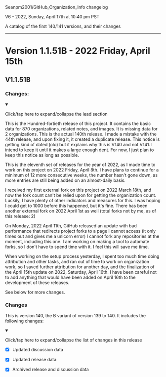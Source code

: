 
Seanpm2001/GitHub_Organization_Info changelog

V6 - 2022, Sunday, April 17th at 10:40 pm PST

A catalog of the first 140/141 versions, and their changes

***

# Version 1.1.51B - 2022 Friday, April 15th

## V1.1.51B

### Changes:

<details open><summary><p lang="en">Click/tap here to expand/collapse the lead section</p></summary>

This is the Hundred-fortieth release of this project. It contains the basic data for 870 organizations, related notes, and images. It is missing data for 2 organizations. This is the actual 140th release. I made a mistake with the 44th release, and upon fixing it, it created a duplicate release. This notice is getting kind of dated (old) but it explains why this is V140 and not V141. I intend to keep it until it makes a large enough dent. For now, I just plan to keep this notice as long as possible.

This is the eleventh set of releases for the year of 2022, as I made time to work on this project on 2022 Friday, April 8th. I have plans to continue for a minimum of 12 more consecutive weeks, the number hasn't gone down, as more entries are still being added on an almost-daily basis.

I received my first external fork on this project on 2022 March 18th, and now the fork count can't be relied upon for getting the organization count. Luckily, I have plenty of other indicators and measures for this. I was hoping I could get to 1000 before this happened, but it's fine. There has been another external fork on 2022 April 1st as well (total forks not by me, as of this release: 2)

On Monday, 2022 April 11th, GitHub released an update with bad performance that redirects project forks to a page I cannot access (it only times out and gives me a unicorn error) I cannot fork any repositories at the moment, including this one. I am working on making a tool to automate forks, so I don't have to spend time with it. I feel this will save me time.

When working on the setup process yesterday, I spent too much time doing attribution and other tasks, and ran out of time to work on organization work, so I saved further attribution for another day, and the finalization of the April 15th update on 2022, Saturday, April 16th. I have been careful not to add anything that would have been added on April 16th to the development of these releases.

See below for more changes.

</details>

### Changes

This is version 140, the B variant of version 139 to 140. It includes the following changes:

<details open><summary><p>Click/tap here to expand/collapse the list of changes in this release</p></summary>

- [x] Updated discussion data

- [x] Updated release data

- [x] Archived release and discussion data

<!--
- [x] Updated security info
!-->
